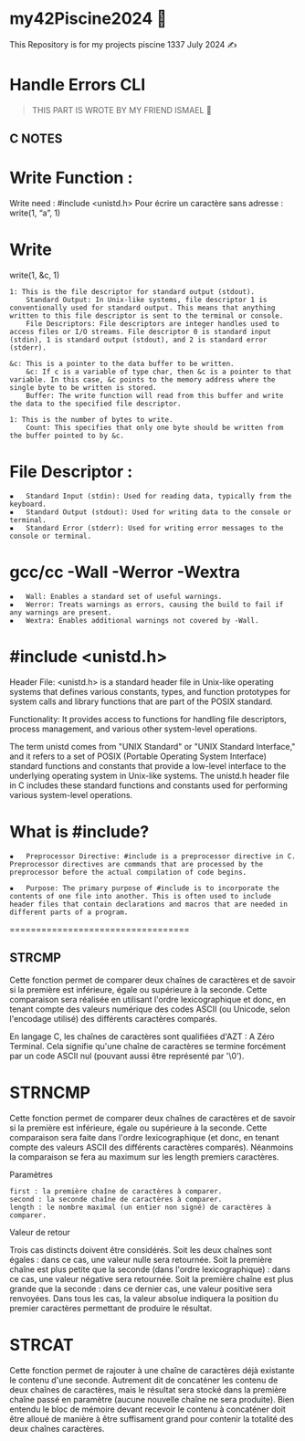 # my42Piscine2024 💎
This Repository is for my projects piscine 1337 July 2024 ✍️


# Handle Errors CLI


> THIS PART IS WROTE BY MY FRIEND ISMAEL 🤝

## C NOTES

# Write Function :

Write need : #include <unistd.h>
Pour écrire un caractère sans adresse : write(1, “a”, 1)


# Write

write(1, &c, 1)

    1: This is the file descriptor for standard output (stdout).
        Standard Output: In Unix-like systems, file descriptor 1 is conventionally used for standard output. This means that anything written to this file descriptor is sent to the terminal or console.
        File Descriptors: File descriptors are integer handles used to access files or I/O streams. File descriptor 0 is standard input (stdin), 1 is standard output (stdout), and 2 is standard error (stderr).

    &c: This is a pointer to the data buffer to be written.
        &c: If c is a variable of type char, then &c is a pointer to that variable. In this case, &c points to the memory address where the single byte to be written is stored.
        Buffer: The write function will read from this buffer and write the data to the specified file descriptor.

    1: This is the number of bytes to write.
        Count: This specifies that only one byte should be written from the buffer pointed to by &c.

# File Descriptor :

	▪	Standard Input (stdin): Used for reading data, typically from the keyboard.
	▪	Standard Output (stdout): Used for writing data to the console or terminal.
	▪	Standard Error (stderr): Used for writing error messages to the console or terminal.

# gcc/cc -Wall -Werror -Wextra

	▪	Wall: Enables a standard set of useful warnings.
	▪	Werror: Treats warnings as errors, causing the build to fail if any warnings are present.
	▪	Wextra: Enables additional warnings not covered by -Wall.

# #include <unistd.h>

Header File: <unistd.h> is a standard header file in Unix-like operating systems that defines various constants, types, and function prototypes for system calls and library functions that are part of the POSIX standard.

Functionality: It provides access to functions for handling file descriptors, process management, and various other system-level operations.

The term unistd comes from "UNIX Standard" or "UNIX Standard Interface," and it refers to a set of POSIX (Portable Operating System Interface) standard functions and constants that provide a low-level interface to the underlying operating system in Unix-like systems. The unistd.h header file in C includes these standard functions and constants used for performing various system-level operations.

# What is #include?

	▪	Preprocessor Directive: #include is a preprocessor directive in C. Preprocessor directives are commands that are processed by the preprocessor before the actual compilation of code begins.

	▪	Purpose: The primary purpose of #include is to incorporate the contents of one file into another. This is often used to include header files that contain declarations and macros that are needed in different parts of a program.




==================================
## STRCMP

Cette fonction permet de comparer deux chaînes de caractères et de savoir si la première est inférieure, égale ou supérieure à la seconde. Cette comparaison sera réalisée en utilisant l'ordre lexicographique et donc, en tenant compte des valeurs numérique des codes ASCII (ou Unicode, selon l'encodage utilisé) des différents caractères comparés. 

En langage C, les chaînes de caractères sont qualifiées d'AZT : A Zéro Terminal. Cela signifie qu'une chaîne de caractères se termine forcément par un code ASCII nul (pouvant aussi être représenté par '\0'). 

# STRNCMP

Cette fonction permet de comparer deux chaînes de caractères et de savoir si la première est inférieure, égale ou supérieure à la seconde. Cette comparaison sera faite dans l'ordre lexicographique (et donc, en tenant compte des valeurs ASCII des différents caractères comparés). Néanmoins la comparaison se fera au maximum sur les length premiers caractères.

Paramètres

    first : la première chaîne de caractères à comparer.
    second : la seconde chaîne de caractères à comparer.
    length : le nombre maximal (un entier non signé) de caractères à comparer.

Valeur de retour

Trois cas distincts doivent être considérés. Soit les deux chaînes sont égales : dans ce cas, une valeur nulle sera retournée. Soit la première chaîne est plus petite que la seconde (dans l'ordre lexicographique) : dans ce cas, une valeur négative sera retournée. Soit la première chaîne est plus grande que la seconde : dans ce dernier cas, une valeur positive sera renvoyées. Dans tous les cas, la valeur absolue indiquera la position du premier caractères permettant de produire le résultat. 

# STRCAT
Cette fonction permet de rajouter à une chaîne de caractères déjà existante le contenu d'une seconde. Autrement dit de concaténer les contenu de deux chaînes de caractères, mais le résultat sera stocké dans la première chaîne passé en paramètre (aucune nouvelle chaîne ne sera produite). Bien entendu le bloc de mémoire devant recevoir le contenu à concaténer doit être alloué de manière à être suffisament grand pour contenir la totalité des deux chaînes caractères. 
